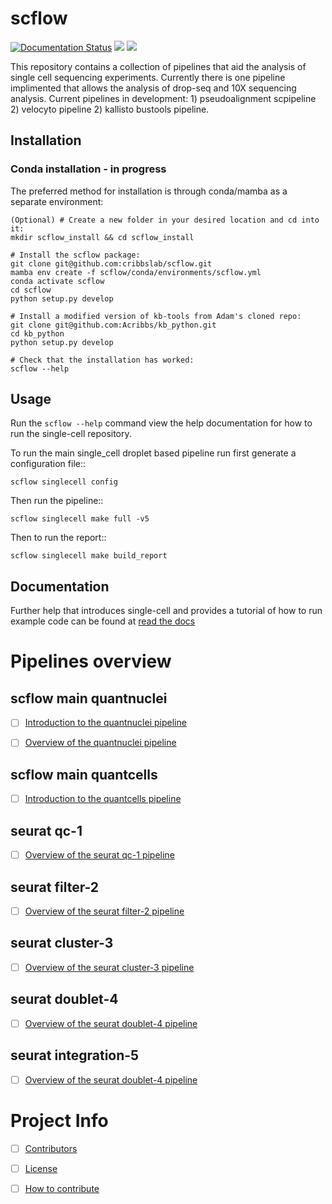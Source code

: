 # scflow

<p align="left">
	<a href='https://single-cell.readthedocs.io/en/latest/?badge=latest'>
    <img src='https://readthedocs.org/projects/single-cell/badge/?version=latest' alt='Documentation Status' /></a>
	<a href="https://github.com/Acribbs/scflow/actions/workflows/aattggcc_python.yml/badge.svg", alt="Actions">
		<img src="https://github.com/Acribbs/scflow/actions/workflows/aattggcc_python.yml/badge.svg" /></a>
	<a href="https://twitter.com/CribbsP?lang=en", alt="Twitter followers">
		<img src="https://img.shields.io/twitter/url/http/shields.io.svg?style=social&logo=twitter" /></a>
</p>


This repository contains a collection of pipelines that aid the analysis of single cell sequencing experiments. Currently there is one pipeline implimented that allows the analysis of drop-seq and 10X sequencing analysis. Current pipelines in development: 1) pseudoalignment scpipeline 2) velocyto pipeline 2) kallisto bustools pipeline.

## Installation

### Conda installation - **in progress**

The preferred method for installation is through conda/mamba as a separate environment:

    (Optional) # Create a new folder in your desired location and cd into it:
    mkdir scflow_install && cd scflow_install
    
    # Install the scflow package:
    git clone git@github.com:cribbslab/scflow.git
    mamba env create -f scflow/conda/environments/scflow.yml
    conda activate scflow
    cd scflow
    python setup.py develop

    # Install a modified version of kb-tools from Adam's cloned repo:
    git clone git@github.com:Acribbs/kb_python.git
    cd kb_python
    python setup.py develop

    # Check that the installation has worked:
    scflow --help

## Usage

Run the ``scflow --help`` command view the help documentation for how to run the single-cell repository.

To run the main single_cell droplet based pipeline run first generate a configuration file::

    scflow singlecell config

Then run the pipeline::

    scflow singlecell make full -v5

Then to run the report::

    scflow singlecell make build_report

## Documentation

Further help that introduces single-cell and provides a tutorial of how to run example
code can be found at [read the docs](http://single-cell.readthedocs.io/)

# Pipelines overview

## scflow main quantnuclei


- [ ] [Introduction to the quantnuclei pipeline](docs/pipelines/Singlenuclei.rst)

- [ ] [Overview of the quantnuclei pipeline](docs/pipelines/quantnuclei.md)

## scflow main quantcells

- [ ] [Introduction to the quantcells pipeline](docs/pipelines/Singlecell.rst)

## seurat qc-1  

- [ ] [Overview of the seurat qc-1 pipeline](docs/pipelines/seurat_qc-1.md)

## seurat filter-2

- [ ] [Overview of the seurat filter-2 pipeline](docs/pipelines/seurat_filter-2.md)

## seurat cluster-3

- [ ] [Overview of the seurat cluster-3 pipeline](docs/pipelines/seurat_cluster-3.md)

## seurat doublet-4

- [ ] [Overview of the seurat doublet-4 pipeline](docs/pipelines/seurat_doublet-4.md)

## seurat integration-5

- [ ] [Overview of the seurat doublet-4 pipeline](docs/pipelines/seurat_doublet-4.md)

# Project Info

- [ ] [Contributors](docs/project_info/Contributing.rst)

- [ ] [License](docs/project_info/License.rst)

- [ ] [How to contribute](docs/project_info/how_to_contribute.rst)
